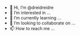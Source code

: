 - 👋 Hi, I’m @dreidreidre
- 👀 I’m interested in ...
- 🌱 I’m currently learning ...
- 💞️ I’m looking to collaborate on ...
- 📫 How to reach me ...

<!---
dreidreidre/dreidreidre is a ✨ special ✨ repository because its `README.md` (this file) appears on your GitHub profile.
You can click the Preview link to take a look at your changes.
--->
